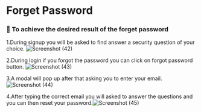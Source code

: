# Forget Password

### :nazar_amulet: To achieve the desired result of the forget password

1.During signup you will be asked to find answer a security question of your choice.
![Screenshot (42)](https://github.com/rajkumar-cmd/login-logout/assets/60788879/b85daf0f-13cf-4dcf-8bd1-1bd76393e07d)

2.During login if you forgot the password you can click on forgot password button.
![Screenshot (43)](https://github.com/rajkumar-cmd/login-logout/assets/60788879/f2d2f183-d494-4c84-a1a0-3ce42513845e)

3.A modal will pop up after that asking you to enter your email.
![Screenshot (44)](https://github.com/rajkumar-cmd/login-logout/assets/60788879/92bed9d0-368a-45a5-a7c8-22de902ee623)

4.After typing the correct email you will asked to answer the questions and you can then reset your password.![Screenshot (45)](https://github.com/rajkumar-cmd/login-logout/assets/60788879/02832008-c4f2-413c-9f0b-e0783b3087b0)
